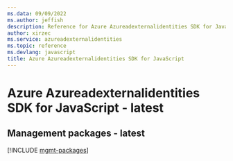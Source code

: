 ```yaml
---
ms.data: 09/09/2022
ms.author: jeffish
description: Reference for Azure Azureadexternalidentities SDK for JavaScript
author: xirzec
ms.service: azureadexternalidentities
ms.topic: reference
ms.devlang: javascript
title: Azure Azureadexternalidentities SDK for JavaScript
---
```

# Azure Azureadexternalidentities SDK for JavaScript - latest

## Management packages - latest
[!INCLUDE [mgmt-packages](azureadexternalidentities-mgmt-index.md)]